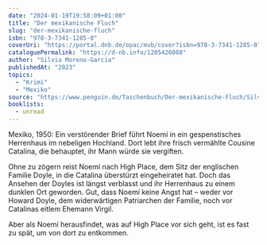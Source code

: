 ```yaml
---
date: "2024-01-19T19:58:09+01:00"
title: "Der mexikanische Fluch"
slug: "der-mexikanische-fluch"
isbn: "978-3-7341-1285-0"
coverUri: "https://portal.dnb.de/opac/mvb/cover?isbn=978-3-7341-1285-0"
cataloguePermalink: "https://d-nb.info/1285426088"
author: "Silvia Moreno-Garcia"
publishedAt: "2023"
topics:
  - "Krimi"
  - "Mexiko"
source: "https://www.penguin.de/Taschenbuch/Der-mexikanische-Fluch/Silvia-Moreno-Garcia/Blanvalet/e617399.rhd"
booklists:
  - unread
---
```


Mexiko, 1950: Ein verstörender Brief führt Noemí in ein gespenstisches 
Herrenhaus im nebeligen Hochland. Dort lebt ihre frisch vermählte Cousine 
Catalina, die behauptet, ihr Mann würde sie vergiften.

Ohne zu zögern reist Noemí nach High Place, dem Sitz der englischen Familie 
Doyle, in die Catalina überstürzt eingeheiratet hat. Doch das Ansehen der Doyles 
ist längst verblasst und ihr Herrenhaus zu einem dunklen Ort geworden. Gut, dass 
Noemí keine Angst hat – weder vor Howard Doyle, dem widerwärtigen Patriarchen 
der Familie, noch vor Catalinas eitlem Ehemann Virgil.

Aber als Noemí herausfindet, was auf High Place vor sich geht, ist es fast zu 
spät, um von dort zu entkommen.
